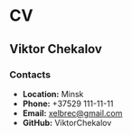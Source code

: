 # CV
## Viktor Chekalov
### Contacts
- **Location:** Minsk
- **Phone:** +37529 111-11-11
- **Email:** xelbrec@gmail.com
- **GitHub:** ViktorChekalov

